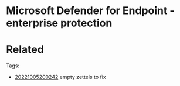 # Microsoft Defender for Endpoint - enterprise protection

# Related


Tags:
- [20221005200242](/zet/20221005200242/README.md) empty zettels to fix

    
